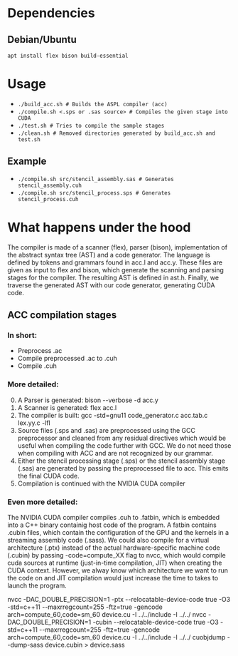 # Dependencies
## Debian/Ubuntu
`apt install flex bison build-essential`

# Usage
* `./build_acc.sh # Builds the ASPL compiler (acc)`
* `./compile.sh <.sps or .sas source> # Compiles the given stage into CUDA`
* `./test.sh # Tries to compile the sample stages`
* `./clean.sh # Removed directories generated by build_acc.sh and test.sh`

## Example

- `./compile.sh src/stencil_assembly.sas # Generates stencil_assembly.cuh`
- `./compile.sh src/stencil_process.sps # Generates stencil_process.cuh`

# What happens under the hood

The compiler is made of a scanner (flex), parser (bison), implementation of the abstract syntax tree (AST) and a code generator.
The language is defined by tokens and grammars found in acc.l and acc.y. These files are given as input to flex and bison, which generate the scanning and parsing stages for the compiler. The resulting AST is defined in ast.h. Finally, we traverse the generated AST with our code generator, generating CUDA code.

## ACC compilation stages

### In short: 
* Preprocess .ac
* Compile preprocessed .ac to .cuh
* Compile .cuh

### More detailed:
0. A Parser is generated: bison --verbose -d acc.y
0. A Scanner is generated: flex acc.l
0. The compiler is built: gcc -std=gnu11 code_generator.c acc.tab.c lex.yy.c -lfl
0. Source files (.sps and .sas) are preprocessed using the GCC preprocessor and cleaned from any residual directives which would be useful when compiling the code further with GCC. We do not need those when compiling with ACC and are not recognized by our grammar.
0. Either the stencil processing stage (.sps) or the stencil assembly stage (.sas) are generated by passing the preprocessed file to acc. This emits the final CUDA code.
0. Compilation is continued with the NVIDIA CUDA compiler

### Even more detailed:
The NVIDIA CUDA compiler compiles .cuh to .fatbin, which is embedded into a C++ binary containig host code of the program. A fatbin contains .cubin files, which contain the configuration of the GPU and the kernels in a streaming assembly code (.sass). We could also compile for a virtual architecture (.ptx) instead of the actual hardware-specific machine code (.cubin) by passing -code=compute_XX flag to nvcc, which would compile cuda sources at runtime (just-in-time compilation, JIT) when creating the CUDA context. However, we alway know which architecture we want to run the code on and JIT compilation would just increase the time to takes to launch the program.

nvcc -DAC_DOUBLE_PRECISION=1 -ptx --relocatable-device-code true -O3 -std=c++11 --maxrregcount=255 -ftz=true -gencode arch=compute_60,code=sm_60 device.cu -I ../../include -I ../../
nvcc -DAC_DOUBLE_PRECISION=1 -cubin --relocatable-device-code true -O3 -std=c++11 --maxrregcount=255 -ftz=true -gencode arch=compute_60,code=sm_60 device.cu -I ../../include -I ../../
cuobjdump --dump-sass device.cubin > device.sass

